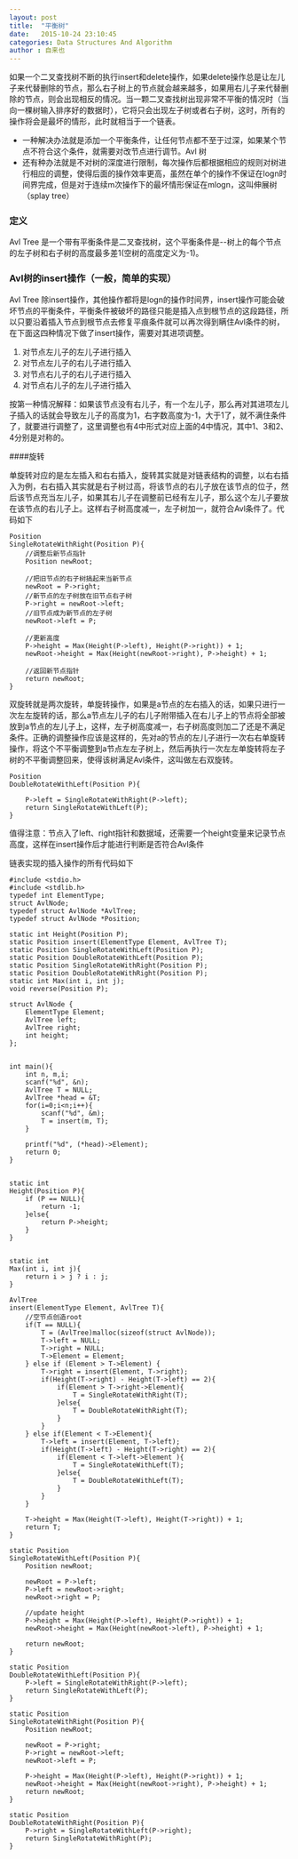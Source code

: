 ```yaml
---
layout: post
title:  "平衡树"
date:   2015-10-24 23:10:45
categories: Data Structures And Algorithm
author : 自来也
---
```


如果一个二叉查找树不断的执行insert和delete操作，如果delete操作总是让左儿子来代替删除的节点，那么右子树上的节点就会越来越多，如果用右儿子来代替删除的节点，则会出现相反的情况。当一颗二叉查找树出现非常不平衡的情况时（当向一棵树输入排序好的数据时），它将只会出现左子树或者右子树，这时，所有的操作将会是最坏的情形，此时就相当于一个链表。

- 一种解决办法就是添加一个平衡条件，让任何节点都不至于过深，如果某个节点不符合这个条件，就需要对改节点进行调节。Avl 树
- 还有种办法就是不对树的深度进行限制，每次操作后都根据相应的规则对树进行相应的调整，使得后面的操作效率更高，虽然在单个的操作不保证在logn时间界完成，但是对于连续m次操作下的最坏情形保证在mlogn，这叫伸展树（splay tree）

### 定义

Avl Tree 是一个带有平衡条件是二叉查找树，这个平衡条件是--树上的每个节点的左子树和右子树的高度最多差1(空树的高度定义为-1)。

### Avl树的insert操作（一般，简单的实现）

Avl Tree 除insert操作，其他操作都将是logn的操作时间界，insert操作可能会破坏节点的平衡条件，平衡条件被破坏的路径只能是插入点到根节点的这段路径，所以只要沿着插入节点到根节点去修复平痕条件就可以再次得到瞒住Avl条件的树，在下面这四种情况下做了insert操作，需要对其进项调整。

1. 对节点左儿子的左儿子进行插入
2. 对节点左儿子的右儿子进行插入
3. 对节点右儿子的右儿子进行插入
4. 对节点右儿子的左儿子进行插入

按第一种情况解释：如果该节点没有右儿子，有一个左儿子，那么再对其进项左儿子插入的话就会导致左儿子的高度为1，右字数高度为-1，大于1了，就不满住条件了，就要进行调整了，这里调整也有4中形式对应上面的4中情况，其中1、3和2、4分别是对称的。

####旋转

单旋转对应的是左左插入和右右插入，旋转其实就是对链表结构的调整，以右右插入为例，右右插入其实就是右子树过高，将该节点的右儿子放在该节点的位子，然后该节点充当左儿子，如果其右儿子在调整前已经有左儿子，那么这个左儿子要放在该节点的右儿子上。这样右子树高度减一，左子树加一，就符合Avl条件了。代码如下

	Position
	SingleRotateWithRight(Position P){
		//调整后新节点指针
		Position newRoot;
		
		//把旧节点的右子树搞起来当新节点
		newRoot = P->right;
		//新节点的左子树放在旧节点右子树
		P->right = newRoot->left;
		//旧节点成为新节点的左子树
		newRoot->left = P;
		
		//更新高度
		P->height = Max(Height(P->left), Height(P->right)) + 1;
		newRoot->height = Max(Height(newRoot->right), P->height) + 1;
		
		//返回新节点指针
		return newRoot;
	}

双旋转就是两次旋转，单旋转操作，如果是a节点的左右插入的话，如果只进行一次左左旋转的话，那么a节点左儿子的右儿子附带插入在右儿子上的节点将全部被放到a节点的左儿子上，这样，左子树高度减一，右子树高度则加二了还是不满足条件。正确的调整操作应该是这样的，先对a的节点的左儿子进行一次右右单旋转操作，将这个不平衡调整到a节点左左子树上，然后再执行一次左左单旋转将左子树的不平衡调整回来，使得该树满足Avl条件，这叫做左右双旋转。

	Position
	DoubleRotateWithLeft(Position P){
		
		P->left = SingleRotateWithRight(P->left);
		return SingleRotateWithLeft(P);
	}


值得注意：节点入了left、right指针和数据域，还需要一个height变量来记录节点高度，这样在insert操作后才能进行判断是否符合Avl条件

链表实现的插入操作的所有代码如下

	#include <stdio.h>
	#include <stdlib.h>
	typedef int ElementType;
	struct AvlNode;
	typedef struct AvlNode *AvlTree;
	typedef struct AvlNode *Position;

	static int Height(Position P);
	static Position insert(ElementType Element, AvlTree T);
	static Position SingleRotateWithLeft(Position P);
	static Position DoubleRotateWithLeft(Position P);
	static Position SingleRotateWithRight(Position P);
	static Position DoubleRotateWithRight(Position P);
	static int Max(int i, int j);
	void reverse(Position P);

	struct AvlNode {
		ElementType Element;
		AvlTree left;
		AvlTree right;
		int height;
	};


	int main(){
		int n, m,i;
		scanf("%d", &n);
		AvlTree T = NULL;
		AvlTree *head = &T;
		for(i=0;i<n;i++){
			scanf("%d", &m);
			T = insert(m, T);
		}
		
		printf("%d", (*head)->Element);
		return 0;
	}


	static int
	Height(Position P){
		if (P == NULL){
			return -1;
		}else{
			return P->height;
		}
	}


	static int
	Max(int i, int j){
		return i > j ? i : j;
	}

	AvlTree
	insert(ElementType Element, AvlTree T){
		//空节点创造root
		if(T == NULL){
			T = (AvlTree)malloc(sizeof(struct AvlNode));
			T->left = NULL;
			T->right = NULL;
			T->Element = Element;
		} else if (Element > T->Element) {
			T->right = insert(Element, T->right);
			if(Height(T->right) - Height(T->left) == 2){
				if(Element > T->right->Element){
					T = SingleRotateWithRight(T);
				}else{
					T = DoubleRotateWithRight(T);
				}
			}
		} else if(Element < T->Element){
			T->left = insert(Element, T->left);
			if(Height(T->left) - Height(T->right) == 2){
				if(Element < T->left->Element ){
					T = SingleRotateWithLeft(T);
				}else{
					T = DoubleRotateWithLeft(T);
				}
			}
		}

		T->height = Max(Height(T->left), Height(T->right)) + 1;
		return T;
	}

	static Position
	SingleRotateWithLeft(Position P){
		Position newRoot;
		
		newRoot = P->left;
		P->left = newRoot->right;
		newRoot->right = P;
		
		//update height
		P->height = Max(Height(P->left), Height(P->right)) + 1;
		newRoot->height = Max(Height(newRoot->left), P->height) + 1;
		
		return newRoot;
	}

	static Position
	DoubleRotateWithLeft(Position P){
		P->left = SingleRotateWithRight(P->left);
		return SingleRotateWithLeft(P);
	}

	static Position
	SingleRotateWithRight(Position P){
		Position newRoot;

		newRoot = P->right;
		P->right = newRoot->left;
		newRoot->left = P;
		
		P->height = Max(Height(P->left), Height(P->right)) + 1;
		newRoot->height = Max(Height(newRoot->right), P->height) + 1;
		return newRoot;
	}

	static Position
	DoubleRotateWithRight(Position P){
		P->right = SingleRotateWithLeft(P->right);
		return SingleRotateWithRight(P);
	}

